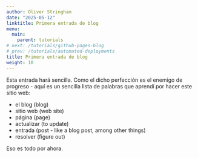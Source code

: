```yaml
---
author: Oliver Stringham
date: "2025-05-12"
linktitle: Primera entrada de blog
menu:
  main:
    parent: tutorials
# next: /tutorials/github-pages-blog
# prev: /tutorials/automated-deployments
title: Primera entrada de blog
weight: 10
---
```



Esta entrada hará sencilla. Como el dicho perfección es el enemigo de progreso - aquí es un sencilla lista de palabras que aprendí por hacer este sitio web:
- el blog (blog)
- sitio web (web site)
- página (page)
- actualizar (to update)
- entrada (post - like a blog post, among other things)
- resolver (figure out)

Eso es todo por ahora.

